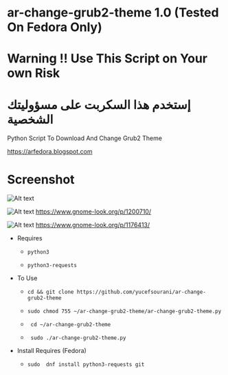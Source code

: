 # ar-change-grub2-theme 1.0 (Tested On Fedora Only)

# Warning !! Use This Script on Your own Risk

# إستخدم هذا السكربت على مسؤوليتك الشخصية

Python Script To Download And Change Grub2 Theme

https://arfedora.blogspot.com


# Screenshot

![Alt text](https://raw.githubusercontent.com/yucefsourani/ar-change-grub2-theme/master/Screenshot11.jpg "Screenshot")


![Alt text](https://raw.githubusercontent.com/yucefsourani/ar-change-grub2-theme/master/VirtualBox_fedora%20kde%2027%2064bit%20EFI_27_11_2017_01_59_06.png "Screenshot")
https://www.gnome-look.org/p/1200710/

![Alt text](https://raw.githubusercontent.com/yucefsourani/ar-change-grub2-theme/master/VirtualBox_fedora%20kde%2027%2064bit%20EFI_27_11_2017_02_06_22.png "Screenshot")
https://www.gnome-look.org/p/1176413/

* Requires

  * ``` python3 ```
  
  * ``` python3-requests ```



* To Use
 
  * ``` cd && git clone https://github.com/yucefsourani/ar-change-grub2-theme ```

  * ``` sudo chmod 755 ~/ar-change-grub2-theme/ar-change-grub2-theme.py ```
  
  * ``` cd ~/ar-change-grub2-theme```
  
  * ``` sudo ./ar-change-grub2-theme.py```



* Install Requires  (Fedora)
  
  * ``` sudo  dnf install python3-requests git ```

